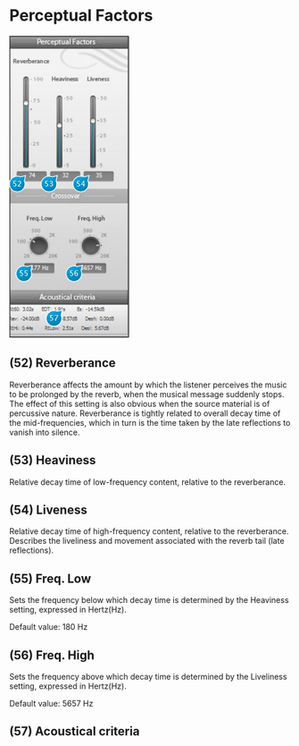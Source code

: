 # Perceptual Factors

![](../include/spat_12.jpg)

## (52) Reverberance
Reverberance affects the amount by which the listener perceives the music to
be prolonged by the reverb, when the musical message suddenly stops. The
effect of this setting is also obvious when the source material is of percussive nature. Reverberance is tightly 
related to overall decay time of the mid-frequencies, which in turn is the time taken by the late reflections to vanish
into silence.


## (53) Heaviness
Relative decay time of low-frequency content, relative to the reverberance.


## (54) Liveness
Relative decay time of high-frequency content, relative to the reverberance.
Describes the liveliness and movement associated with the reverb tail (late
reflections).


## (55) Freq. Low
Sets the frequency below which decay time is determined by the Heaviness
setting, expressed in Hertz(Hz). 

Default value: 180 Hz


## (56) Freq. High
Sets the frequency above which decay time is determined by the Liveliness
setting, expressed in Hertz(Hz). 

Default value: 5657 Hz


## (57) Acoustical criteria
